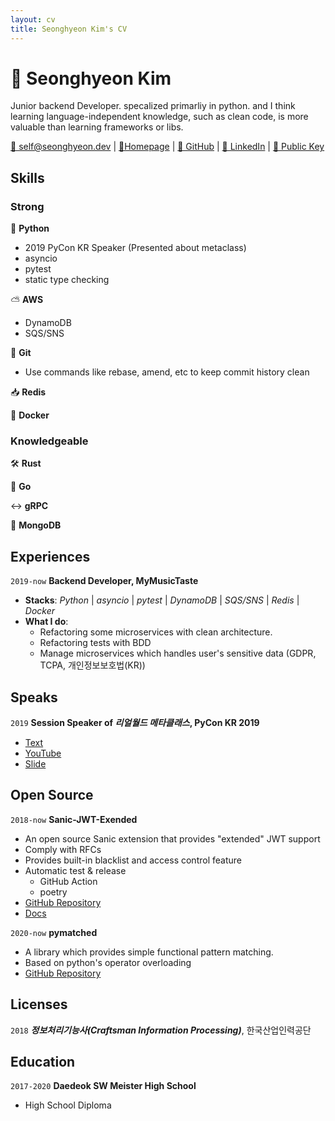 ```yaml
---
layout: cv
title: Seonghyeon Kim's CV
---
```

# 🤖 Seonghyeon Kim
Junior backend Developer. specalized primarliy in python. and I think learning language-independent knowledge, such as clean code, is more valuable than learning frameworks or libs.

<div id="webaddress">
<a href="mailto:self@seonghyeon.dev">📧 self@seonghyeon.dev</a>
| <a href="https://seonghyeon.dev">📕Homepage</a>
| <a href="https://github.com/NovemberOscar">🚀 GitHub</a>
| <a href="https://www.linkedin.com/in/novemberoscar/">💼 LinkedIn</a>
| <a href="https://keybase.io/mmtnovemberoscar/pgp_keys.asc">🔐 Public Key</a>
</div>

## Skills

### Strong

🐍 __Python__
- 2019 PyCon KR Speaker (Presented about metaclass)
- asyncio
- pytest
- static type checking

⛅️ __AWS__
- DynamoDB
- SQS/SNS

🌳 __Git__
- Use commands like rebase, amend, etc to keep commit history clean

📥 __Redis__

🐳 __Docker__

### Knowledgeable

🛠 __Rust__

💨 __Go__

↔️ __gRPC__

🍃 __MongoDB__

## Experiences
`2019-now`
__Backend Developer, MyMusicTaste__
- **Stacks**:
    *Python* | *asyncio* | *pytest* | *DynamoDB* | *SQS/SNS* | *Redis* | *Docker*
- **What I do**: 
    - Refactoring some microservices with clean architecture. 
    - Refactoring tests with BDD
    - Manage microservices which handles user's sensitive data (GDPR, TCPA, 개인정보보호법(KR))

## Speaks

`2019`
__Session Speaker of *리얼월드 메타클래스*, PyCon KR 2019__
- [Text](https://seonghyeon.dev/realworld-metaclass)
- [YouTube](https://youtu.be/NEpVvBGPhLU)
- [Slide](https://slides.com/seonghyeonkim/pyconkr-realworld-metaclass)


## Open Source

`2018-now`
__Sanic-JWT-Exended__
- An open source Sanic extension that provides "extended" JWT support
- Comply with RFCs
- Provides built-in blacklist and access control feature
- Automatic test & release
    - GitHub Action
    - poetry
- [GitHub Repository](https://github.com/NovemberOscar/Sanic-JWT-Extended)
- [Docs](https://sanic-jwt-extended.seonghyeon.dev/)

`2020-now`
__pymatched__
- A library which provides simple functional pattern matching.
- Based on python's operator overloading
- [GitHub Repository](https://github.com/NovemberOscar/pymatched)

## Licenses

`2018`
***정보처리기능사(Craftsman Information Processing)***, 한국산업인력공단

## Education

`2017-2020`
__Daedeok SW Meister High School__

- High School Diploma
